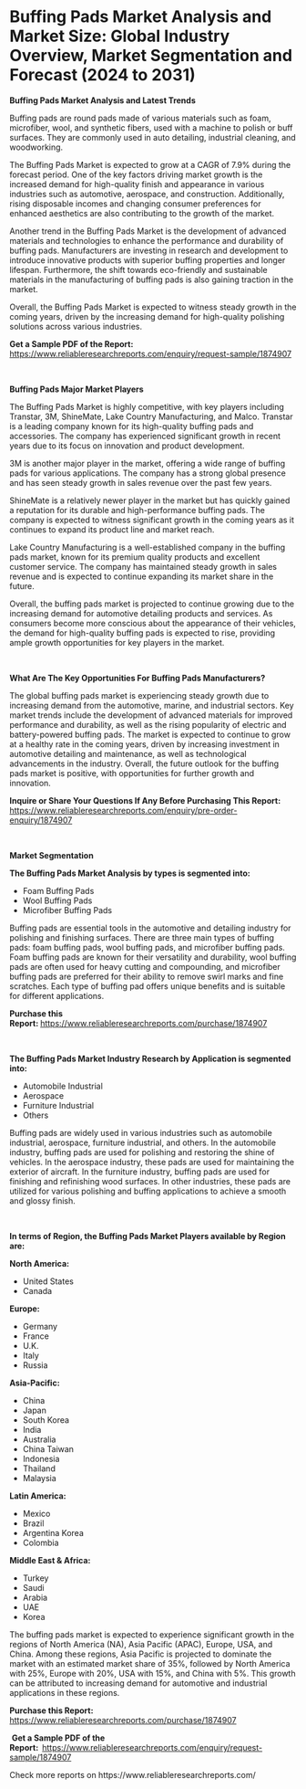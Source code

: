 <p><h1>Buffing Pads Market Analysis and Market Size: Global Industry Overview, Market Segmentation and Forecast (2024 to 2031)</h1></p><p><strong>Buffing Pads Market Analysis and Latest Trends</strong></p>
<p><p>Buffing pads are round pads made of various materials such as foam, microfiber, wool, and synthetic fibers, used with a machine to polish or buff surfaces. They are commonly used in auto detailing, industrial cleaning, and woodworking.</p><p>The Buffing Pads Market is expected to grow at a CAGR of 7.9% during the forecast period. One of the key factors driving market growth is the increased demand for high-quality finish and appearance in various industries such as automotive, aerospace, and construction. Additionally, rising disposable incomes and changing consumer preferences for enhanced aesthetics are also contributing to the growth of the market.</p><p>Another trend in the Buffing Pads Market is the development of advanced materials and technologies to enhance the performance and durability of buffing pads. Manufacturers are investing in research and development to introduce innovative products with superior buffing properties and longer lifespan. Furthermore, the shift towards eco-friendly and sustainable materials in the manufacturing of buffing pads is also gaining traction in the market.</p><p>Overall, the Buffing Pads Market is expected to witness steady growth in the coming years, driven by the increasing demand for high-quality polishing solutions across various industries.</p></p>
<p><strong>Get a Sample PDF of the Report:&nbsp;</strong> <a href="https://www.reliableresearchreports.com/enquiry/request-sample/1874907">https://www.reliableresearchreports.com/enquiry/request-sample/1874907</a></p>
<p>&nbsp;</p>
<p><strong>Buffing Pads Major Market Players</strong></p>
<p><p>The Buffing Pads Market is highly competitive, with key players including Transtar, 3M, ShineMate, Lake Country Manufacturing, and Malco. Transtar is a leading company known for its high-quality buffing pads and accessories. The company has experienced significant growth in recent years due to its focus on innovation and product development.</p><p>3M is another major player in the market, offering a wide range of buffing pads for various applications. The company has a strong global presence and has seen steady growth in sales revenue over the past few years.</p><p>ShineMate is a relatively newer player in the market but has quickly gained a reputation for its durable and high-performance buffing pads. The company is expected to witness significant growth in the coming years as it continues to expand its product line and market reach.</p><p>Lake Country Manufacturing is a well-established company in the buffing pads market, known for its premium quality products and excellent customer service. The company has maintained steady growth in sales revenue and is expected to continue expanding its market share in the future.</p><p>Overall, the buffing pads market is projected to continue growing due to the increasing demand for automotive detailing products and services. As consumers become more conscious about the appearance of their vehicles, the demand for high-quality buffing pads is expected to rise, providing ample growth opportunities for key players in the market.</p></p>
<p>&nbsp;</p>
<p><strong>What Are The Key Opportunities For Buffing Pads Manufacturers?</strong></p>
<p><p>The global buffing pads market is experiencing steady growth due to increasing demand from the automotive, marine, and industrial sectors. Key market trends include the development of advanced materials for improved performance and durability, as well as the rising popularity of electric and battery-powered buffing pads. The market is expected to continue to grow at a healthy rate in the coming years, driven by increasing investment in automotive detailing and maintenance, as well as technological advancements in the industry. Overall, the future outlook for the buffing pads market is positive, with opportunities for further growth and innovation.</p></p>
<p><strong>Inquire or Share Your Questions If Any Before Purchasing This Report:</strong> <a href="https://www.reliableresearchreports.com/enquiry/pre-order-enquiry/1874907">https://www.reliableresearchreports.com/enquiry/pre-order-enquiry/1874907</a></p>
<p>&nbsp;</p>
<p><strong>Market Segmentation</strong></p>
<p><strong>The Buffing Pads Market Analysis by types is segmented into:</strong></p>
<p><ul><li>Foam Buffing Pads</li><li>Wool Buffing Pads</li><li>Microfiber Buffing Pads</li></ul></p>
<p><p>Buffing pads are essential tools in the automotive and detailing industry for polishing and finishing surfaces. There are three main types of buffing pads: foam buffing pads, wool buffing pads, and microfiber buffing pads. Foam buffing pads are known for their versatility and durability, wool buffing pads are often used for heavy cutting and compounding, and microfiber buffing pads are preferred for their ability to remove swirl marks and fine scratches. Each type of buffing pad offers unique benefits and is suitable for different applications.</p></p>
<p><strong>Purchase this Report:&nbsp;</strong><a href="https://www.reliableresearchreports.com/purchase/1874907">https://www.reliableresearchreports.com/purchase/1874907</a></p>
<p>&nbsp;</p>
<p><strong>The Buffing Pads Market Industry Research by Application is segmented into:</strong></p>
<p><ul><li>Automobile Industrial</li><li>Aerospace</li><li>Furniture Industrial</li><li>Others</li></ul></p>
<p><p>Buffing pads are widely used in various industries such as automobile industrial, aerospace, furniture industrial, and others. In the automobile industry, buffing pads are used for polishing and restoring the shine of vehicles. In the aerospace industry, these pads are used for maintaining the exterior of aircraft. In the furniture industry, buffing pads are used for finishing and refinishing wood surfaces. In other industries, these pads are utilized for various polishing and buffing applications to achieve a smooth and glossy finish.</p></p>
<p>&nbsp;</p>
<p><strong>In terms of Region, the Buffing Pads Market Players available by Region are:</strong></p>
<p>
    <p> <strong> North America: </strong>
        <ul>
            <li>United States</li>
            <li>Canada</li>
        </ul>
        </p> 
    <p> <strong> Europe: </strong>
        <ul>
            <li>Germany</li>
            <li>France</li>
            <li>U.K.</li>
            <li>Italy</li>
            <li>Russia</li>
        </ul>
        </p> 
    <p> <strong> Asia-Pacific: </strong>
        <ul>
            <li>China</li>
            <li>Japan</li>
            <li>South Korea</li>
            <li>India</li>
            <li>Australia</li>
            <li>China Taiwan</li>
            <li>Indonesia</li>
            <li>Thailand</li>
            <li>Malaysia</li>
        </ul>
        </p> 
    <p> <strong> Latin America: </strong>
        <ul>
            <li>Mexico</li>
            <li>Brazil</li>
            <li>Argentina Korea</li>
            <li>Colombia</li>
        </ul>
        </p> 
    <p> <strong> Middle East & Africa: </strong>
        <ul>
            <li>Turkey</li>
            <li>Saudi</li>
            <li>Arabia</li>
            <li>UAE</li>
            <li>Korea</li>
        </ul>
    </p>
    </p>
<p><p>The buffing pads market is expected to experience significant growth in the regions of North America (NA), Asia Pacific (APAC), Europe, USA, and China. Among these regions, Asia Pacific is projected to dominate the market with an estimated market share of 35%, followed by North America with 25%, Europe with 20%, USA with 15%, and China with 5%. This growth can be attributed to increasing demand for automotive and industrial applications in these regions.</p></p>
<p><strong>Purchase this Report: </strong><a href="https://www.reliableresearchreports.com/purchase/1874907">https://www.reliableresearchreports.com/purchase/1874907</a></p>
<p>&nbsp;<strong>Get a Sample PDF of the Report:&nbsp;&nbsp;</strong><a href="https://www.reliableresearchreports.com/enquiry/request-sample/1874907">https://www.reliableresearchreports.com/enquiry/request-sample/1874907</a></p>
<p><strong></strong></p>
<p>Check more reports on https://www.reliableresearchreports.com/</p>